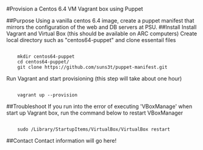 #Provision a Centos 6.4 VM Vagrant box using Puppet

##Purpose
Using a vanilla centos 6.4 image, create a puppet manifest that mirrors the configuration of the web and DB servers at PSU.
##Install
Install Vagrant and Virtual Box (this should be available on ARC computers)
Create local directory such as "centos64-puppet" and clone essentail files
<pre><code>
    mkdir centos64-puppet
    cd centos64-puppet/
    git clone https://github.com/suns3t/puppet-manifest.git
</code></pre>
Run Vagrant and start provisioning (this step will take about one hour)
<pre><code>
    vagrant up --provision
</code></pre>
##Troubleshoot
If you run into the error of executing 'VBoxManage' when start up Vagrant box, run the command below to restart VBoxManager
<pre><code>
    sudo /Library/StartupItems/VirtualBox/VirtualBox restart
</code></pre>
##Contact
Contact information will go here!

